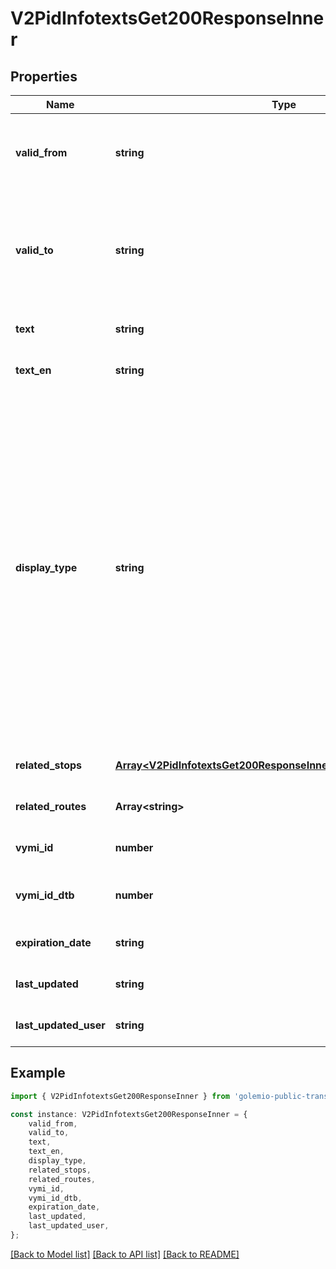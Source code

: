 # V2PidInfotextsGet200ResponseInner


## Properties

Name | Type | Description | Notes
------------ | ------------- | ------------- | -------------
**valid_from** | **string** | Intended time of infotext publishing in ISO String. | [default to undefined]
**valid_to** | **string** | Intended time of infotext removal in ISO String. If &#x60;null&#x60;, the infotext is valid indefinitely | [default to undefined]
**text** | **string** | Information text in Czech. | [default to undefined]
**text_en** | **string** | Information text in English. | [default to undefined]
**display_type** | **string** | Type of display on board by the intended form of presentation (where applicable). Enumerating &#x60;inline&#x60; (to be presented along with departures, usually in a marquee), &#x60;general&#x60; (to be displayed full screen instead of departures), &#x60;general-alternate&#x60; (full screen alternates with departures). | [default to undefined]
**related_stops** | [**Array&lt;V2PidInfotextsGet200ResponseInnerAllOfRelatedStopsInner&gt;**](V2PidInfotextsGet200ResponseInnerAllOfRelatedStopsInner.md) |  | [optional] [default to undefined]
**related_routes** | **Array&lt;string&gt;** |  | [optional] [default to undefined]
**vymi_id** | **number** | Legacy VYMI event identifier. | [optional] [default to undefined]
**vymi_id_dtb** | **number** | Legacy VYMI database identifier. | [optional] [default to undefined]
**expiration_date** | **string** |  | [optional] [default to undefined]
**last_updated** | **string** |  | [optional] [default to undefined]
**last_updated_user** | **string** | Legacy ROPID VYMI user. | [optional] [default to undefined]

## Example

```typescript
import { V2PidInfotextsGet200ResponseInner } from 'golemio-public-transport-api';

const instance: V2PidInfotextsGet200ResponseInner = {
    valid_from,
    valid_to,
    text,
    text_en,
    display_type,
    related_stops,
    related_routes,
    vymi_id,
    vymi_id_dtb,
    expiration_date,
    last_updated,
    last_updated_user,
};
```

[[Back to Model list]](../README.md#documentation-for-models) [[Back to API list]](../README.md#documentation-for-api-endpoints) [[Back to README]](../README.md)
